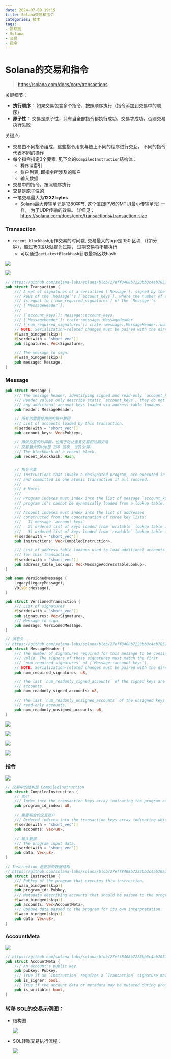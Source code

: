 ```yaml
---
date: 2024-07-09 19:15
title: Solana交易和指令
categories: 技术
tags:
- 区块链
- Solana
- 交易
- 指令
---
```



# Solana的交易和指令

> https://solana.com/docs/core/transactions


关键细节：
- **执行顺序**： 如果交易包含多个指令，按照顺序执行（指令添加到交易中的顺序）
- **原子性**： 交易是原子性，只有当全部指令都执行成功，交易才成功，否则交易执行失败


关键点:

- 交易由不同指令组成，这些指令用来与链上不同的程序进行交互， 不同的指令代表不同的操作
- 每个指令指定3个要素, 见下文的`CompiledInstruction`结构体：
  - 程序id索引
  - 账户列表, 即指令所涉及的账户
  - 输入数据
- 交易中的指令，按照顺序执行
- 交易是原子性的
- 一笔交易最大为**1232 bytes**
  - Solana最大传输单元是1280字节, 这个值跟IPV6的MTU(最小传输单元) 一样， 为了UDP传输的效率。 详细见： https://solana.com/docs/core/transactions#transaction-size





### Transaction

- `recent_blockhash`用作交易的时间戳, 交易最大的age是 150 区块 （约1分钟），超过150区块就视为过期， 过期交易将不能执行
  - 可以通过`getLatestBlockHash`获取最新区块hash

![](https://raw.githubusercontent.com/youngqqcn/repo4picgo/master/img/transaction-simple.svg)

![](https://raw.githubusercontent.com/youngqqcn/repo4picgo/master/img/tx_format.png)

```rust
// https://github.com/solana-labs/solana/blob/27eff8408b7223bb3c4ab70523f8a8dca3ca6645/sdk/src/transaction/mod.rs#L173
pub struct Transaction {
    /// A set of signatures of a serialized [`Message`], signed by the first
    /// keys of the `Message`'s [`account_keys`], where the number of signatures
    /// is equal to [`num_required_signatures`] of the `Message`'s
    /// [`MessageHeader`].
    ///
    /// [`account_keys`]: Message::account_keys
    /// [`MessageHeader`]: crate::message::MessageHeader
    /// [`num_required_signatures`]: crate::message::MessageHeader::num_required_signatures
    // NOTE: Serialization-related changes must be paired with the direct read at sigverify.
    #[wasm_bindgen(skip)]
    #[serde(with = "short_vec")]
    pub signatures: Vec<Signature>,

    /// The message to sign.
    #[wasm_bindgen(skip)]
    pub message: Message,
}
```

### Message


```rust
pub struct Message {
    /// The message header, identifying signed and read-only `account_keys`.
    /// Header values only describe static `account_keys`, they do not describe
    /// any additional account keys loaded via address table lookups.
    pub header: MessageHeader,

    // 所有的需要使用到的账户数组
    /// List of accounts loaded by this transaction.
    #[serde(with = "short_vec")]
    pub account_keys: Vec<Pubkey>,

    // 用做交易的时间戳，也用于防止重复交易和过期交易
    // 交易最大的age是 150 区块 （约1分钟）
    /// The blockhash of a recent block.
    pub recent_blockhash: Hash,


    // 指令合集
    /// Instructions that invoke a designated program, are executed in sequence,
    /// and committed in one atomic transaction if all succeed.
    ///
    /// # Notes
    ///
    /// Program indexes must index into the list of message `account_keys` because
    /// program id's cannot be dynamically loaded from a lookup table.
    ///
    /// Account indexes must index into the list of addresses
    /// constructed from the concatenation of three key lists:
    ///   1) message `account_keys`
    ///   2) ordered list of keys loaded from `writable` lookup table indexes
    ///   3) ordered list of keys loaded from `readable` lookup table indexes
    #[serde(with = "short_vec")]
    pub instructions: Vec<CompiledInstruction>,

    /// List of address table lookups used to load additional accounts
    /// for this transaction.
    #[serde(with = "short_vec")]
    pub address_table_lookups: Vec<MessageAddressTableLookup>,
}

pub enum VersionedMessage {
    Legacy(LegacyMessage),
    V0(v0::Message),
}

pub struct VersionedTransaction {
    /// List of signatures
    #[serde(with = "short_vec")]
    pub signatures: Vec<Signature>,
    /// Message to sign.
    pub message: VersionedMessage,
}

// 消息头
// https://github.com/solana-labs/solana/blob/27eff8408b7223bb3c4ab70523f8a8dca3ca6645/sdk/program/src/message/mod.rs#L96
pub struct MessageHeader {
    /// The number of signatures required for this message to be considered
    /// valid. The signers of those signatures must match the first
    /// `num_required_signatures` of [`Message::account_keys`].
    // NOTE: Serialization-related changes must be paired with the direct read at sigverify.
    pub num_required_signatures: u8,

    /// The last `num_readonly_signed_accounts` of the signed keys are read-only
    /// accounts.
    pub num_readonly_signed_accounts: u8,

    /// The last `num_readonly_unsigned_accounts` of the unsigned keys are
    /// read-only accounts.
    pub num_readonly_unsigned_accounts: u8,
}
```
![](https://raw.githubusercontent.com/youngqqcn/repo4picgo/master/img/legacy_message.png)


![](https://raw.githubusercontent.com/youngqqcn/repo4picgo/master/img/message_header.png)

![](https://raw.githubusercontent.com/youngqqcn/repo4picgo/master/img/compat_array_of_account_addresses.png)

![](https://raw.githubusercontent.com/youngqqcn/repo4picgo/master/img/compact_array_of_ixs.png)




### 指令

![](https://raw.githubusercontent.com/youngqqcn/repo4picgo/master/img/instruction.svg)

```rust
// 交易中的结构是 CompiledInstruction
pub struct CompiledInstruction {
    // 索引
    /// Index into the transaction keys array indicating the program account that executes this instruction.
    pub program_id_index: u8,

    // 需要和合约交互账户
    /// Ordered indices into the transaction keys array indicating which accounts to pass to the program.
    #[serde(with = "short_vec")]
    pub accounts: Vec<u8>,

    // 输入数据
    /// The program input data.
    #[serde(with = "short_vec")]
    pub data: Vec<u8>,
}

// Instruction 是底层的数据结构
// https://github.com/solana-labs/solana/blob/27eff8408b7223bb3c4ab70523f8a8dca3ca6645/sdk/program/src/instruction.rs#L329
pub struct Instruction {
    /// Pubkey of the program that executes this instruction.
    #[wasm_bindgen(skip)]
    pub program_id: Pubkey,
    /// Metadata describing accounts that should be passed to the program.
    #[wasm_bindgen(skip)]
    pub accounts: Vec<AccountMeta>,
    /// Opaque data passed to the program for its own interpretation.
    #[wasm_bindgen(skip)]
    pub data: Vec<u8>,
}
```

### AccountMeta
![](https://raw.githubusercontent.com/youngqqcn/repo4picgo/master/img/accountmeta.svg)

```rust
// https://github.com/solana-labs/solana/blob/27eff8408b7223bb3c4ab70523f8a8dca3ca6645/sdk/program/src/instruction.rs#L539
pub struct AccountMeta {
    /// An account's public key.
    pub pubkey: Pubkey,
    /// True if an `Instruction` requires a `Transaction` signature matching `pubkey`.
    pub is_signer: bool,
    /// True if the account data or metadata may be mutated during program execution.
    pub is_writable: bool,
}
```

### 转移 SOL的交易示例图：

- 结构图

    ![](https://raw.githubusercontent.com/youngqqcn/repo4picgo/master/img/sol-transfer.svg)


- SOL转账交易执行流程：

    ![](https://raw.githubusercontent.com/youngqqcn/repo4picgo/master/img/sol-transfer-process.svg)




